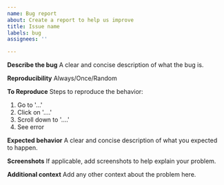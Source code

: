 ```yaml
---
name: Bug report
about: Create a report to help us improve
title: Issue name
labels: bug
assignees: ''

---
```


**Describe the bug**
A clear and concise description of what the bug is.

**Reproducibility**
Always/Once/Random

**To Reproduce**
Steps to reproduce the behavior:
1. Go to '...'
2. Click on '....'
3. Scroll down to '....'
4. See error

**Expected behavior**
A clear and concise description of what you expected to happen.

**Screenshots**
If applicable, add screenshots to help explain your problem.

**Additional context**
Add any other context about the problem here.
